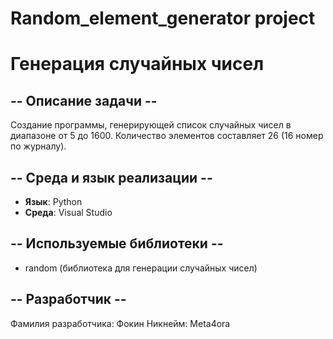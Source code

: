 # Random_element_generator project
# Генерация случайных чисел

## -- Описание задачи --
Создание программы, генерирующей список случайных чисел в диапазоне от 5 до 1600. Количество элементов составляет 26 (16 номер по журналу).

## -- Среда и язык реализации --
- **Язык**: Python
- **Среда**: Visual Studio

## -- Используемые библиотеки --
- random (библиотека для генерации случайных чисел)

## -- Разработчик --
Фамилия разработчика: Фокин
Никнейм: Meta4ora
